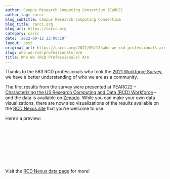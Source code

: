 ```yaml
---
author: Campus Research Computing Consortium (CaRCC)
author_tag: carcc
blog_subtitle: Campus Research Computing Consortium
blog_title: carcc.org
blog_url: https://carcc.org
category: carcc
date: '2022-09-12 22:00:19'
layout: post
original_url: https://carcc.org/2022/09/12/who-we-rcd-professionals-are/
slug: who-we-rcd-professionals-are
title: Who We (RCD Professionals) Are
---
```


<p>Thanks to the 563 RCD professionals who took the <a href="https://carcc.org/rcd-professionalization/rcdprof-census/">2021 Workforce Survey</a>, we have a better understanding of who we are as a community.</p>




<p>The first results from the survey were presented at PEARC22 &#8211; <a href="https://doi.org/10.1145/3491418.3530289">Characterizing the US Research Computing and Data (RCD) Workforce</a> &#8211; and the data is available on <a href="https://doi.org/10.5281/zenodo.6574465">Zenodo</a>.  While you can make your own data visualizations, there are now also visualizations of the results available on the <a href="https://rcd-nexus.org/data/rcd-workforce-data/">RCD Nexus site</a> that you&#8217;re welcome to use.</p>




<p>Here&#8217;s a preview:</p>




<figure class="wp-block-image size-large"><img alt="" src="https://i0.wp.com/rcd-nexus.org/wp-content/uploads/elementor/thumbs/gender-1-puiymw0b4q93b2x4yj997sv97of3baa7sk0j3s516s.png?w=841&amp;ssl=1" /></figure>



<p>&nbsp;</p>




<figure class="wp-block-image size-large"><img alt="" src="https://i0.wp.com/rcd-nexus.org/wp-content/uploads/elementor/thumbs/position_experience-1-puj2d4cl4007adxw5229sffz5kt3j869wxvrbb43r6.png?w=841&amp;ssl=1" /></figure>



<p>&nbsp;</p>




<figure class="wp-block-image size-large"><img alt="" src="https://i0.wp.com/rcd-nexus.org/wp-content/uploads/elementor/thumbs/valued-1-1-puo68cramj8jmx4vgr9myl6n4pg5av2mb3srbypk6c.png?w=841&amp;ssl=1" /></figure>



<p>&nbsp;</p>




<p>Visit the <a href="https://rcd-nexus.org/data/rcd-workforce-data/">RCD Nexus data page</a> for more!</p>